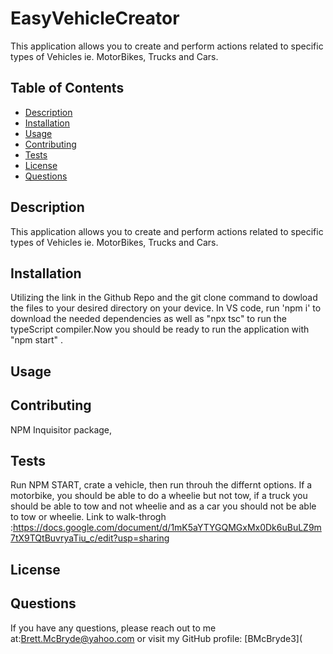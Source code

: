 
  
  # EasyVehicleCreator
  This application allows you to create and perform actions related to specific types of Vehicles ie. MotorBikes, Trucks and Cars.

  ## Table of Contents
  - [Description](#description)
  - [Installation](#installation)
  - [Usage](#usage)
  - [Contributing](#contributing)
  - [Tests](#tests)
  - [License](#license)
  - [Questions](#questions)
  


  ## Description
  This application allows you to create and perform actions related to specific types of Vehicles ie. MotorBikes, Trucks and Cars.
  
  ## Installation
  Utilizing the link in the Github Repo and the git clone command to dowload the files to your desired directory on your device. In VS code, run 'npm i' to download the needed dependencies as well as "npx tsc" to run the typeScript compiler.Now you should be ready to run the application with "npm start" . 

  ## Usage
  

  ## Contributing
  NPM Inquisitor package,

  ## Tests 
  Run NPM START, crate a vehicle, then run throuh the differnt options. If a motorbike, you should be able to do a wheelie but not tow, if a truck you should be able to tow and  not  wheelie  and as a car you should not be able  to tow or wheelie. Link to walk-throgh :https://docs.google.com/document/d/1mK5aYTYGQMGxMx0Dk6uBuLZ9m7tX9TQtBuvryaTiu_c/edit?usp=sharing

  ## License
  

  ## Questions
  If you have any questions, please reach out to me at:[Brett.McBryde@yahoo.com](mailto:Brett.McBryde@yahoo.com) or visit my GitHub profile: [BMcBryde3](
 
